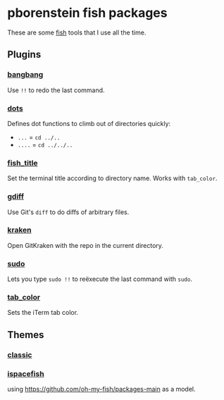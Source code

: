 # pborenstein fish packages

These are some [fish](https://fishshell.com) tools
that I use all the time.

## Plugins

### [bangbang  ](https://github.com/pborenstein-fish/bangbang)

Use `!!` to redo the last command.


### [dots      ](https://github.com/pborenstein-fish/dots)

Defines dot functions to climb out of directories quickly:

  - `...` = `cd ../..`
  - `....` = `cd ../../..`

### [fish_title](https://github.com/pborenstein-fish/fish_title)

Set the terminal title according to directory name.
Works with `tab_color`.

### [gdiff     ](https://github.com/pborenstein-fish/gdiff)

Use Git's `diff` to do diffs of arbitrary files.

### [kraken    ](https://github.com/pborenstein-fish/kraken)

Open GitKraken with the repo in the current directory.

### [sudo      ](https://github.com/pborenstein-fish/sudo)

Lets you type `sudo !!` to reëxecute the last command with `sudo`.

### [tab_color ](https://github.com/pborenstein-fish/tab_color)

Sets the iTerm tab color.


## Themes

### [classic   ](https://github.com/pborenstein-fish/classic)
### [ispacefish](https://github.com/pborenstein-fish/ispacefish)


using https://github.com/oh-my-fish/packages-main
as a model.
